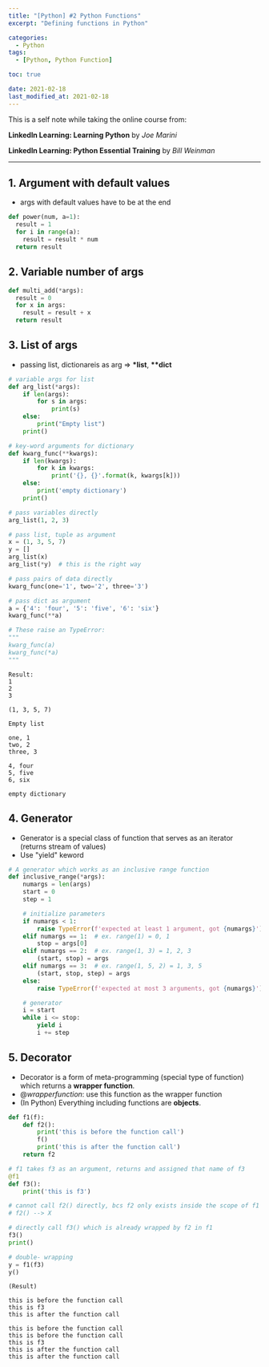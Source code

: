 ```yaml
---
title: "[Python] #2 Python Functions"
excerpt: "Defining functions in Python"

categories:
  - Python
tags:
  - [Python, Python Function]

toc: true

date: 2021-02-18
last_modified_at: 2021-02-18
---
```


This is a self note while taking the online course from:

**LinkedIn Learning: Learning Python** by _Joe Marini_

**LinkedIn Learning: Python Essential Training** by _Bill Weinman_

---

## 1. Argument with default values

- args with default values have to be at the end

```python
def power(num, a=1):
  result = 1
  for i in range(a):
    result = result * num
  return result
```

## 2. Variable number of args

```python
def multi_add(*args):
  result = 0
  for x in args:
    result = result + x
  return result
```

## 3. List of args

- passing list, dictionareis as arg => **\*list**, **\*\*dict**

```python
# variable args for list
def arg_list(*args):
    if len(args):
        for s in args:
            print(s)
    else:
        print("Empty list")
    print()

# key-word arguments for dictionary
def kwarg_func(**kwargs):
    if len(kwargs):
        for k in kwargs:
            print('{}, {}'.format(k, kwargs[k]))
    else:
        print('empty dictionary')
    print()

# pass variables directly
arg_list(1, 2, 3)

# pass list, tuple as argument
x = (1, 3, 5, 7)
y = []
arg_list(x)
arg_list(*y)  # this is the right way

# pass pairs of data directly
kwarg_func(one='1', two='2', three='3')

# pass dict as argument
a = {'4': 'four', '5': 'five', '6': 'six'}
kwarg_func(**a)

# These raise an TypeError:
"""
kwarg_func(a)
kwarg_func(*a)
"""
```

```
Result:
1
2
3

(1, 3, 5, 7)

Empty list

one, 1
two, 2
three, 3

4, four
5, five
6, six

empty dictionary
```

## 4. Generator

- Generator is a special class of function that serves as an iterator (returns stream of values)
- Use "yield" keword

```python
# A generator which works as an inclusive range function
def inclusive_range(*args):
    numargs = len(args)
    start = 0
    step = 1

    # initialize parameters
    if numargs < 1:
        raise TypeError(f'expected at least 1 argument, got {numargs}')
    elif numargs == 1:  # ex. range(1) = 0, 1
        stop = args[0]
    elif numargs == 2:  # ex. range(1, 3) = 1, 2, 3
        (start, stop) = args
    elif numargs == 3:  # ex. range(1, 5, 2) = 1, 3, 5
        (start, stop, step) = args
    else:
        raise TypeError(f'expected at most 3 arguments, got {numargs}')

    # generator
    i = start
    while i <= stop:
        yield i
        i += step
```

## 5. Decorator

- Decorator is a form of meta-programming (special type of function) which returns a **wrapper function**.
- @_wrapperfunction_: use this function as the wrapper function
- (In Python) Everything including functions are **objects**.

```python
def f1(f):
    def f2():
        print('this is before the function call')
        f()
        print('this is after the function call')
    return f2

# f1 takes f3 as an argument, returns and assigned that name of f3
@f1
def f3():
    print('this is f3')

# cannot call f2() directly, bcs f2 only exists inside the scope of f1 (f1 is a wrapper for f2)
# f2() --> X

# directly call f3() which is already wrapped by f2 in f1
f3()
print()

# double- wrapping
y = f1(f3)
y()
```

```
(Result)

this is before the function call
this is f3
this is after the function call

this is before the function call
this is before the function call
this is f3
this is after the function call
this is after the function call
```
